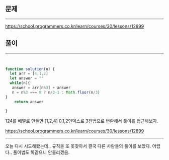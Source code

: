 ## 문제
---
https://school.programmers.co.kr/learn/courses/30/lessons/12899

## 풀이
----

```jsx
 

function solution(n) {
  let arr = [4,1,2]
  let answer = ""
  while(n){
   answer = arr[n%3] + answer
   n = n%3 === 0 ? n/3-1 : Math.floor(n/3)    
}
    return answer

}
```

124를 배열로 만들면 [1,2,4] 0,1,2인덱스로 3진법으로 변환해서 풀이를 접근해보자.

https://school.programmers.co.kr/learn/courses/30/lessons/12899

----

오늘 다시 시도해봤는데.. 규칙을 또 못찾아서 결국 다른 사람들의 풀이를 보았다.
어렵다.. 풀이법도 똑같으니 안올리겠음.

